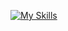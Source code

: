 [![My Skills](https://skillicons.dev/icons?i=linux,neovim,git,go,cpp,java,bash,cs,ts,html,css,docker&perline=4)]()
